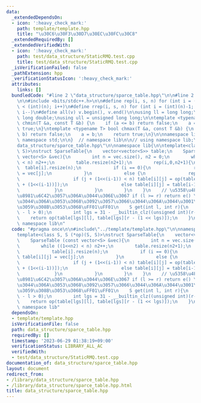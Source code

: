 ```yaml
---
data:
  _extendedDependsOn:
  - icon: ':heavy_check_mark:'
    path: template/template.hpp
    title: "\u30C6\u30F3\u30D7\u30EC\u30FC\u30C8"
  _extendedRequiredBy: []
  _extendedVerifiedWith:
  - icon: ':heavy_check_mark:'
    path: test/data_structure/StaticRMQ.test.cpp
    title: test/data_structure/StaticRMQ.test.cpp
  _isVerificationFailed: false
  _pathExtension: hpp
  _verificationStatusIcon: ':heavy_check_mark:'
  attributes:
    links: []
  bundledCode: "#line 2 \"data_structure/sparce_table.hpp\"\n\n#line 2 \"template/template.hpp\"\
    \n\n#include <bits/stdc++.h>\n\n#define rep(i, s, n) for (int i = (int)(s); i\
    \ < (int)(n); i++)\n#define rrep(i, s, n) for (int i = (int)(n)-1; i >= (int)(s);\
    \ i--)\n#define all(v) v.begin(), v.end()\n\nusing ll = long long;\nusing ld =\
    \ long double;\nusing ull = unsigned long long;\n\ntemplate <typename T> bool\
    \ chmin(T &a, const T &b) {\n    if (a <= b) return false;\n    a = b;\n    return\
    \ true;\n}\ntemplate <typename T> bool chmax(T &a, const T &b) {\n    if (a >=\
    \ b) return false;\n    a = b;\n    return true;\n}\n\nnamespace lib {\n\nusing\
    \ namespace std;\n\n}  // namespace lib\n\n// using namespace lib;\n#line 4 \"\
    data_structure/sparce_table.hpp\"\n\nnamespace lib{\n\ntemplate<class S, S (*op)(S,\
    \ S)>\nstruct SparseTable{\n    vector<vector<S>> table;\n    SparseTable (const\
    \ vector<S> &vec){\n        int n = vec.size(), n2 = 0;\n        while ((1<<n2)\
    \ < n) n2++;\n        table.resize(n2+1);\n        rep(i,0,n2+1){\n          \
    \  table[i].resize(n);\n            if (i == 0){\n                rep(j,0,n) table[i][j]\
    \ = vec[j];\n            }\n            else {\n                rep(j,0,n){\n\
    \                    if (j + (1<<(i-1)) < n) table[i][j] = op(table[i-1][j],table[i-1][j\
    \ + (1<<(i-1))]);\n                    else table[i][j] = table[i-1][j];\n   \
    \             }\n            }\n        }\n    }\n    // \u5358\u4F4D\u5143\u3092\
    \u8981\u6C42\u3057\u306A\u3044\u306E\u3067 if (l >= r) return e() \u307F\u305F\
    \u3044\u306A\u3053\u3068\u3092\u3057\u3066\u3044\u306A\u3044\u3001\u6CE8\u610F\
    \u3059\u308B\u3053\u3068\uFF01\uFF01\n    S get(int l, int r){\n        assert(r\
    \ - l > 0);\n        int lgs = 31 - __builtin_clz((unsigned int)(r-l));\n    \
    \    return op(table[lgs][l], table[lgs][r - (1 << lgs)]);\n    }\n};\n\n} //\
    \ namespace lib\n"
  code: "#pragma once\n\n#include\"../template/template.hpp\"\n\nnamespace lib{\n\n\
    template<class S, S (*op)(S, S)>\nstruct SparseTable{\n    vector<vector<S>> table;\n\
    \    SparseTable (const vector<S> &vec){\n        int n = vec.size(), n2 = 0;\n\
    \        while ((1<<n2) < n) n2++;\n        table.resize(n2+1);\n        rep(i,0,n2+1){\n\
    \            table[i].resize(n);\n            if (i == 0){\n                rep(j,0,n)\
    \ table[i][j] = vec[j];\n            }\n            else {\n                rep(j,0,n){\n\
    \                    if (j + (1<<(i-1)) < n) table[i][j] = op(table[i-1][j],table[i-1][j\
    \ + (1<<(i-1))]);\n                    else table[i][j] = table[i-1][j];\n   \
    \             }\n            }\n        }\n    }\n    // \u5358\u4F4D\u5143\u3092\
    \u8981\u6C42\u3057\u306A\u3044\u306E\u3067 if (l >= r) return e() \u307F\u305F\
    \u3044\u306A\u3053\u3068\u3092\u3057\u3066\u3044\u306A\u3044\u3001\u6CE8\u610F\
    \u3059\u308B\u3053\u3068\uFF01\uFF01\n    S get(int l, int r){\n        assert(r\
    \ - l > 0);\n        int lgs = 31 - __builtin_clz((unsigned int)(r-l));\n    \
    \    return op(table[lgs][l], table[lgs][r - (1 << lgs)]);\n    }\n};\n\n} //\
    \ namespace lib"
  dependsOn:
  - template/template.hpp
  isVerificationFile: false
  path: data_structure/sparce_table.hpp
  requiredBy: []
  timestamp: '2023-06-29 01:38:19+09:00'
  verificationStatus: LIBRARY_ALL_AC
  verifiedWith:
  - test/data_structure/StaticRMQ.test.cpp
documentation_of: data_structure/sparce_table.hpp
layout: document
redirect_from:
- /library/data_structure/sparce_table.hpp
- /library/data_structure/sparce_table.hpp.html
title: data_structure/sparce_table.hpp
---
```

